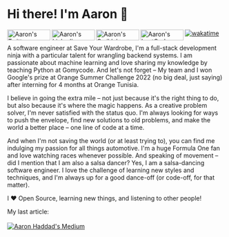 # Hi there! I'm Aaron 👋
<a href="https://twitter.com/aaronhaddad_">
  <img align="left" alt="Aaron's Twitter" width="100px" height="25px" src="https://img.shields.io/badge/Twitter-1DA1F2?style=for-the-badge&logo=Twitter&logoColor=white" />
</a>
<a href="https://www.linkedin.com/in/haddadaaron/">
  <img align="left" alt="Aaron's Linkedin" width="100px" height="25px" src="https://img.shields.io/badge/Linkedin-0A66C2?style=for-the-badge&logo=Linkedin&logoColor=white" />
</a>
<a href="https://www.qwiklabs.com/public_profiles/e4a32e85-10e8-4f7d-9c0f-f825feeb91cd">
  <img align="left" alt="Aaron's Qwiklab" width="100px" height="25px" src="https://img.shields.io/badge/Qwiklabs-F5CD0E?style=for-the-badge&logo=Qwiklabs&logoColor=black" />
</a>
<a href="https://leetcode.com/aaronhaddad/">
  <img align="left" alt="Aaron's LeetCode" width="100px" height="25px" src="https://img.shields.io/badge/LeetCode-ffa116?style=for-the-badge&logo=LeetCode&logoColor=black" />
</a>

[![wakatime](https://wakatime.com/badge/user/cc555eb6-fa61-49ef-b59c-a197f1e2d00e.svg)](https://wakatime.com/@cc555eb6-fa61-49ef-b59c-a197f1e2d00e)
<br />
<br />
A software engineer at Save Your Wardrobe, I'm a full-stack development ninja with a particular talent for wrangling backend systems. I am passionate about machine learning and love sharing my knowledge by teaching Python at Gomycode. And let's not forget – My team and I won Google's prize at Orange Summer Challenge 2022 (no big deal, just saying) after interning for 4 months at Orange Tunisia.

I believe in going the extra mile – not just because it's the right thing to do, but also because it's where the magic happens. As a creative problem solver, I'm never satisfied with the status quo. I'm always looking for ways to push the envelope, find new solutions to old problems, and make the world a better place – one line of code at a time.

And when I'm not saving the world (or at least trying to), you can find me indulging my passion for all things automotive. I'm a huge Formula One fan and love watching races whenever possible. And speaking of movement – did I mention that I am also a salsa dancer? Yes, I am a salsa-dancing software engineer. I love the challenge of learning new styles and techniques, and I'm always up for a good dance-off (or code-off, for that matter).

I ❤️ Open Source, learning new things, and listening to other people!

My last article:<br /><br />
[![Aaron Haddad's Medium](https://github-readme-medium.vercel.app/?username=aaronhaddad)](https://medium.com/@aaronhaddad)
